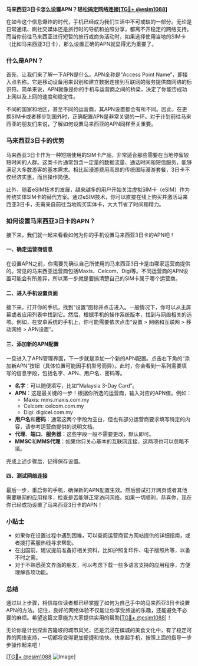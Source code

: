 **马来西亚3日卡怎么设置APN？轻松搞定网络连接[[TG💪+ @esim1088](https://t.me/s/esim1088)]**

在如今这个信息爆炸的时代，手机已经成为我们生活中不可或缺的一部分。无论是日常通讯、刷社交媒体还是旅行时的导航和拍照分享，都离不开稳定的网络支持。而当你前往马来西亚进行短暂的旅行或商务活动时，如果选择使用当地的SIM卡（比如马来西亚3日卡），那么设置正确的APN就显得尤为重要了。

### 什么是APN？

首先，让我们来了解一下APN是什么。APN全称是“Access Point Name”，即接入点名称。它是移动设备用来识别和建立数据连接到互联网的服务提供商网络的标识符。简单来说，APN就像是你的手机与运营商之间的桥梁，决定了你能否成功上网以及上网的速度和稳定性。

不同的国家和地区，甚至不同的运营商，其APN设置都会有所不同。因此，在更换SIM卡或者移步到国外时，正确配置APN是非常关键的一环。对于计划前往马来西亚的朋友们来说，了解如何设置马来西亚的APN同样至关重要。

### 马来西亚3日卡的优势

马来西亚3日卡作为一种短期使用的SIM卡产品，非常适合那些需要在当地停留较短时间的人群。这类卡片通常包含一定量的数据流量、通话时间和短信服务，能够满足大多数游客的基本需求。相比起漫游费用高昂的传统国际漫游套餐，3日卡不仅经济实惠，而且操作简便。

此外，随着eSIM技术的发展，越来越多的用户开始关注虚拟SIM卡（eSIM）作为传统实体SIM卡的替代方案。通过eSIM技术，你可以直接在线上购买并激活马来西亚3日卡，无需亲自前往当地购买实体卡，大大节省了时间和精力。

### 如何设置马来西亚3日卡的APN？

接下来，我们就一起来看看如何为你的手机设置马来西亚3日卡的APN吧！

#### 一、确定运营商信息

在设置APN之前，你需要先确认自己所使用的马来西亚3日卡是由哪家运营商提供的。常见的马来西亚运营商包括Maxis、Celcom、Digi等。不同运营商的APN设置可能会有所差异，所以第一步就是要搞清楚自己的SIM卡属于哪个运营商。

#### 二、进入手机设置页面

接下来，打开你的手机，找到“设置”图标并点击进入。一般情况下，你可以从主屏幕或者应用列表中找到它。然后，根据手机的操作系统版本，找到与网络相关的选项。例如，在安卓系统的手机上，你可能需要依次点击“设置 > 网络和互联网 > 移动网络 > APN设置”。

#### 三、添加新的APN配置

一旦进入了APN管理界面，下一步就是添加一个新的APN配置。点击右下角的“添加新APN”按钮（具体位置可能因手机型号而异）。此时，你会看到一系列需要填写的信息字段，包括名字、APN、用户名、密码等。

- **名字**：可以随便填写，比如“Malaysia 3-Day Card”。
- **APN**：这是最关键的一步！根据你所选的运营商，输入对应的APN值。例如：
  - Maxis: mms.maxis.com.my
  - Celcom: celcom.com.my
  - Digi: digicel.com.my
- **用户名**和**密码**：通常这两个字段为空白，但也有部分运营商要求填写特定的内容，请参考运营商提供的说明文档。
- **代理**、**端口**、**服务器**：这些字段一般不需要更改，默认即可。
- **MMSC**和**MMS代理**：如果你只关心基本的互联网连接，这两项也可以忽略不填。

完成上述步骤后，记得保存设置。

#### 四、测试网络连接

最后一步，重启你的手机，确保新的APN配置生效。然后尝试打开网页或者其他需要联网的应用程序，检查是否能够正常访问网络。如果一切顺利，恭喜你，现在你已经成功设置了马来西亚3日卡的APN！

### 小贴士

- 如果你在设置过程中遇到困难，可以查阅运营商官方网站提供的详细指南，或者拨打客服热线寻求帮助。
- 在出国前，建议提前准备好相关资料，比如护照复印件、电子版照片等，以备不时之需。
- 对于不熟悉英文界面的朋友，可以考虑下载一些多语言支持的应用程序，方便理解各项功能。

### 总结

通过以上步骤，相信每位读者都已经掌握了如何为自己手中的马来西亚3日卡设置APN的方法。记住，良好的网络体验不仅能让你享受旅途的乐趣，还能避免不必要的麻烦。希望这篇文章能为大家提供实用的帮助[[TG💪+ @esim1088](https://t.me/s/esim1088)]！

无论你是计划探索吉隆坡的城市风光，还是沉浸在槟城的美食文化中，有了稳定可靠的网络支持，一切都将变得更加便捷和愉快。快拿起手机，按照上面的指导一步步操作起来吧！

[[TG💪+ @esim1088](https://t.me/s/esim1088) ![Image](https://i.postimg.cc/4NQfJmqS/Snipaste-2025-05-13-00-14-12.png)]
